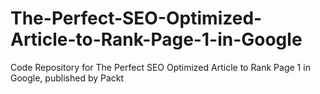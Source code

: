 # The-Perfect-SEO-Optimized-Article-to-Rank-Page-1-in-Google
Code Repository for The Perfect SEO Optimized Article to Rank Page 1 in Google, published by Packt
